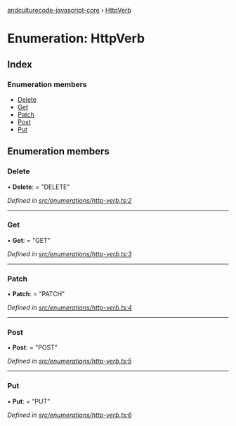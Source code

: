 [andculturecode-javascript-core](../README.md) › [HttpVerb](httpverb.md)

# Enumeration: HttpVerb

## Index

### Enumeration members

* [Delete](httpverb.md#delete)
* [Get](httpverb.md#get)
* [Patch](httpverb.md#patch)
* [Post](httpverb.md#post)
* [Put](httpverb.md#put)

## Enumeration members

###  Delete

• **Delete**: = "DELETE"

*Defined in [src/enumerations/http-verb.ts:2](https://github.com/AndcultureCode/AndcultureCode.JavaScript.Core/blob/095cac0/src/enumerations/http-verb.ts#L2)*

___

###  Get

• **Get**: = "GET"

*Defined in [src/enumerations/http-verb.ts:3](https://github.com/AndcultureCode/AndcultureCode.JavaScript.Core/blob/095cac0/src/enumerations/http-verb.ts#L3)*

___

###  Patch

• **Patch**: = "PATCH"

*Defined in [src/enumerations/http-verb.ts:4](https://github.com/AndcultureCode/AndcultureCode.JavaScript.Core/blob/095cac0/src/enumerations/http-verb.ts#L4)*

___

###  Post

• **Post**: = "POST"

*Defined in [src/enumerations/http-verb.ts:5](https://github.com/AndcultureCode/AndcultureCode.JavaScript.Core/blob/095cac0/src/enumerations/http-verb.ts#L5)*

___

###  Put

• **Put**: = "PUT"

*Defined in [src/enumerations/http-verb.ts:6](https://github.com/AndcultureCode/AndcultureCode.JavaScript.Core/blob/095cac0/src/enumerations/http-verb.ts#L6)*
